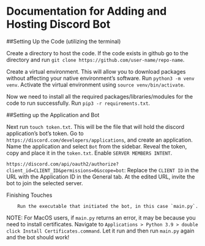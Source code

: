 # Documentation for Adding and Hosting Discord Bot


##Setting Up the Code (utilizing the terminal)

Create a directory to host the code. If the code exists in github go to the directory and run `git clone https://github.com/user-name/repo-name`.

Create a virtual environment. This will allow you to download packages without affecting your native environment’s software. Run `python3 -m venv venv`. Activate the virtual environment using `source venv/bin/activate`. 

Now we need to install all the required packages/libraries/modules for the code to run successfully. Run `pip3 -r requirements.txt`. 

##Setting up the Application and Bot

Next run `touch token.txt`. This will be the file that will hold the discord application’s bot’s token. Go to `https://discord.com/developers/applications`, and create an application. Name the application and select `Bot` from the sidebar. Reveal the token, copy and place it in the `token.txt`. Enable `SERVER MEMBERS INTENT`. 

`https://discord.com/api/oauth2/authorize?client_id=CLIENT_ID&permissions=0&scope=bot`: Replace the `CLIENT ID` in the URL with the Application ID in the General tab. At the edited URL, invite the bot to join the selected server.

Finishing Touches
	
		Run the executable that initiated the bot, in this case `main.py`.

NOTE: For MacOS users, if `main.py` returns an error, it may be because you need to install certificates. Navigate to `Applications > Python 3.9 > double click Install Certificates.command`. Let it run and then run `main.py` again and the bot should work!
